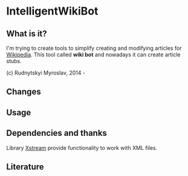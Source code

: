 # IntelligentWikiBot
## What is it?
I'm trying to create tools to simplify creating and modifying articles for [Wikipedia][wk]. 
This tool called **wiki bot** and nowadays it can create article stubs.

[wk]: http://en.wikipedia.org

(c) Rudnytskyi Myroslav, 2014 - 

## Changes

## Usage

## Dependencies and thanks
Library [Xstream][xs] provide functionality to work with XML files.

[xs]: http://xstream.codehaus.org

## Literature
